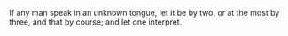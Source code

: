 If any man speak in an unknown tongue, let it be by two, or at the most by three, and that by course; and let one interpret.

